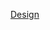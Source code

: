 

[Design](https://www.sketchappsources.com/free-source/4635-smart-home-landing-page-sketch-freebie-resource.html)